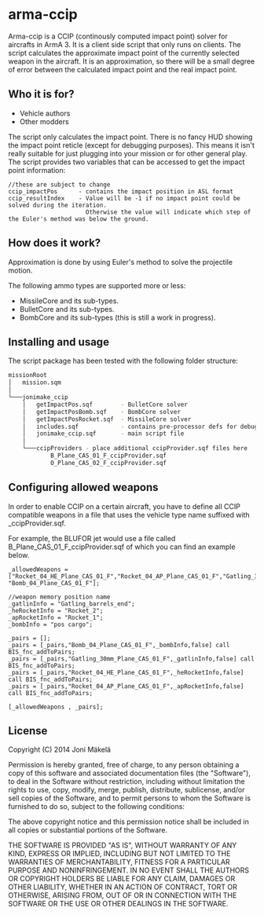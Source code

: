 arma-ccip
=========
Arma-ccip is a CCIP (continously computed impact point) solver for aircrafts in ArmA 3. It is a client side script that only runs on clients. The script calculates the approximate impact point of the currently selected weapon in the aircraft. It is an approximation, so there will be a small degree of error between the calculated impact point and the real impact point.

Who it is for?
--
- Vehicle authors
- Other modders

The script only calculates the impact point. There is no fancy HUD showing the impact point reticle (except for debugging purposes). This means it isn't really suitable for just plugging into your mission or for other general play. The script provides two variables that can be accessed to get the impact point information:
```
//these are subject to change
ccip_impactPos		- contains the impact position in ASL format
ccip_resultIndex	- Value will be -1 if no impact point could be solved during the iteration.
			  		  Otherwise the value will indicate which step of the Euler's method was below the ground.
```
How does it work?
--
Approximation is done by using Euler's method to solve the projectile  motion.

The following ammo types are supported more or less:

  - MissileCore and its sub-types.
  - BulletCore and its sub-types.
  - BombCore and its sub-types (this is still a work in progress).

Installing and usage
--
The script package has been tested with the following folder structure:
```sh
missionRoot
│   mission.sqm 
│
└───jonimake_ccip
    │   getImpactPos.sqf        - BulletCore solver
    │   getImpactPosBomb.sqf    - BombCore solver
    │   getImpactPosRocket.sqf  - MissileCore solver
    │   includes.sqf            - contains pre-processor defs for debugging 
    │   jonimake_ccip.sqf       - main script file
    │
    └───ccipProviders - place additional ccipProvider.sqf files here
            B_Plane_CAS_01_F_ccipProvider.sqf
            O_Plane_CAS_02_F_ccipProvider.sqf
```

Configuring allowed weapons
--
In order to enable CCIP on a certain aircraft, you have to define all CCIP compatible weapons in a file that uses the vehicle type name suffixed with _ccipProvider.sqf. 

For example, the BLUFOR jet would use a file called B_Plane_CAS_01_F_ccipProvider.sqf of which you can find an example below.
```sqf
_allowedWeapons = ["Rocket_04_HE_Plane_CAS_01_F","Rocket_04_AP_Plane_CAS_01_F","Gatling_30mm_Plane_CAS_01_F", "Bomb_04_Plane_CAS_01_F"];

//weapon memory position name
_gatlinInfo = "Gatling_barrels_end";
_heRocketInfo = "Rocket_2";
_apRocketInfo = "Rocket_1";
_bombInfo = "pos cargo";

_pairs = [];
_pairs = [_pairs,"Bomb_04_Plane_CAS_01_F",_bombInfo,false] call BIS_fnc_addToPairs;
_pairs = [_pairs,"Gatling_30mm_Plane_CAS_01_F",_gatlinInfo,false] call BIS_fnc_addToPairs;
_pairs = [_pairs,"Rocket_04_HE_Plane_CAS_01_F",_heRocketInfo,false] call BIS_fnc_addToPairs;
_pairs = [_pairs,"Rocket_04_AP_Plane_CAS_01_F",_apRocketInfo,false] call BIS_fnc_addToPairs;

[_allowedWeapons , _pairs];
```

License
--
Copyright (C) 2014 Joni Mäkelä

Permission is hereby granted, free of charge, to any person obtaining a copy of this software and associated documentation files (the "Software"), to deal in the Software without restriction, including without limitation the rights to use, copy, modify, merge, publish, distribute, sublicense, and/or sell copies of the Software, and to permit persons to whom the Software is furnished to do so, subject to the following conditions:

The above copyright notice and this permission notice shall be included in all copies or substantial portions of the Software.

THE SOFTWARE IS PROVIDED "AS IS", WITHOUT WARRANTY OF ANY KIND, EXPRESS OR IMPLIED, INCLUDING BUT NOT LIMITED TO THE WARRANTIES OF MERCHANTABILITY, FITNESS FOR A PARTICULAR PURPOSE AND NONINFRINGEMENT. IN NO EVENT SHALL THE AUTHORS OR COPYRIGHT HOLDERS BE LIABLE FOR ANY CLAIM, DAMAGES OR OTHER LIABILITY, WHETHER IN AN ACTION OF CONTRACT, TORT OR OTHERWISE, ARISING FROM, OUT OF OR IN CONNECTION WITH THE SOFTWARE OR THE USE OR OTHER DEALINGS IN THE SOFTWARE.
